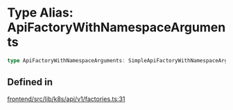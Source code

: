 # Type Alias: ApiFactoryWithNamespaceArguments

```ts
type ApiFactoryWithNamespaceArguments: SimpleApiFactoryWithNamespaceArguments | MultipleApiFactoryWithNamespaceArguments;
```

## Defined in

[frontend/src/lib/k8s/api/v1/factories.ts:31](https://github.com/headlamp-k8s/headlamp/blob/2481a1c9f2b4a69a9320466e7a455215b14b97b0/frontend/src/lib/k8s/api/v1/factories.ts#L31)
